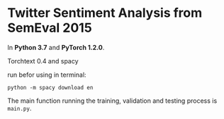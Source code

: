 # Twitter Sentiment Analysis from SemEval 2015

In **Python 3.7** and **PyTorch 1.2.0**.

Torchtext 0.4 and spacy

run befor using in terminal:

	python -m spacy download en

The main function running the training, validation and testing process is `main.py`.
